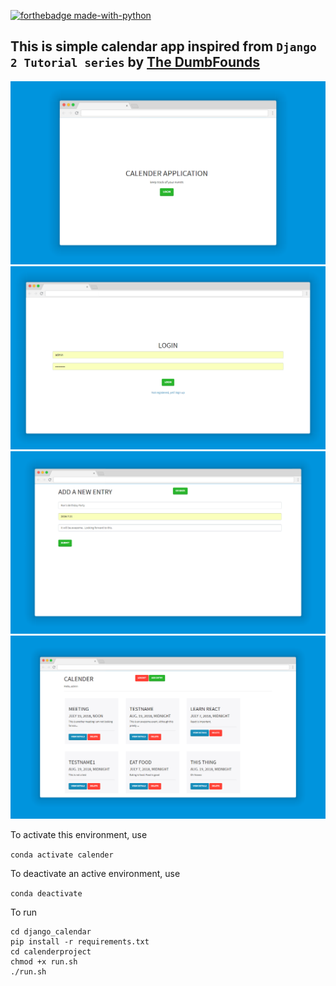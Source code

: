 [![forthebadge made-with-python](http://ForTheBadge.com/images/badges/made-with-python.svg)](https://www.python.org/)

This is simple calendar app inspired from `Django 2 Tutorial series` by [The DumbFounds](https://www.youtube.com/playlist?list=PLbpAWbHbi5rN9hp7KaJnGOFYc0vxtTAh4)
--

![Welcome Page](1.png)
![Login](2.png)
![Add](3.png)
![All](4.png)

To activate this environment, use

`conda activate calender`
    
To deactivate an active environment, use

`conda deactivate`

To run

```
cd django_calendar
pip install -r requirements.txt
cd calenderproject
chmod +x run.sh
./run.sh

```

